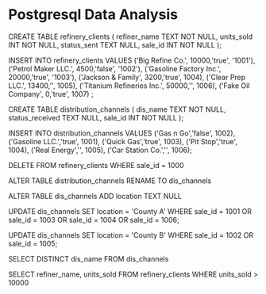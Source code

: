 # Postgresql Data Analysis

CREATE TABLE refinery_clients (
 refiner_name TEXT NOT NULL,
 units_sold INT NOT NULL,
 status_sent TEXT NULL,
 sale_id INT NOT NULL
);

INSERT INTO refinery_clients VALUES
 ('Big Refine Co.', 10000,'true', '1001'),
    ('Petrol Maker LLC.', 4500,'false', '1002'),
    ('Gasoline Factory Inc.', 20000,'true', '1003'),
 ('Jackson & Family', 3200,'true', 1004),
 ('Clear Prep LLC.', 13400,'', 1005),
 ('Titanium Refineries Inc.', 50000,'', 1006),
 ('Fake Oil Company', 0,'true', 1007)
;


CREATE TABLE distribution_channels (
 dis_name TEXT NOT NULL,
 status_received TEXT NULL,
 sale_id INT NOT NULL
);

INSERT INTO distribution_channels VALUES
 ('Gas n Go','false', 1002),
    ('Gasoline LLC.','true', 1001),
    ('Quick Gas','true', 1003),
 ('Pit Stop','true', 1004),
 ('Real Energy','', 1005),
 ('Car Station Co.','', 1006);

 DELETE FROM refinery_clients
 WHERE sale_id = 1000

 ALTER TABLE distribution_channels
 RENAME TO dis_channels

 ALTER TABLE dis_channels
ADD location TEXT NULL

UPDATE dis_channels
SET location = 'County A'
WHERE sale_id = 1001 OR sale_id = 1003
OR sale_id = 1004 OR sale_id = 1006;

UPDATE dis_channels
SET location = 'County B'
WHERE sale_id = 1002 OR sale_id = 1005;

SELECT DISTINCT dis_name FROM dis_channels

SELECT refiner_name, units_sold
FROM refinery_clients
WHERE units_sold > 10000
 
 
